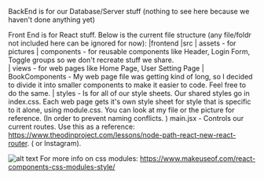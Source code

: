 BackEnd is for our Database/Server stuff (nothing to see here because we haven't done anything yet)

Front End is for React stuff. 
Below is the current file structure (any file/foldr not included here can be ignored for now): 
    |frontend
        |src 
            | assets - for pictures 
            | components - for reusable components like Header, Login Form, Toggle groups so we don't recreate stuff we share.  
            | views - for web pages like Home Page, User Setting Page
                | BookComponents - My web page file was getting kind of long, so I decided to divide it into smaller components to make it easier to code. Feel free to do the same. 
            | styles - Is for all of our style sheets. Our shared styles go in index.css. Each web page gets it's own style sheet for style that is specific to it alone, using module.css. You can look at my file or the picture for reference. (In order to prevent naming conflicts. )
            main.jsx - Controls our current routes. Use this as a reference: https://www.theodinproject.com/lessons/node-path-react-new-react-router. ( or Instagram).


![alt text](image.png)
For more info on css modules: https://www.makeuseof.com/react-components-css-modules-style/




